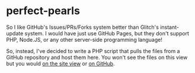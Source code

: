 # perfect-pearls

So I like GitHub's Issues/PRs/Forks system better than Glitch's instant-update system. I would have just use GitHub Pages, but they don't support PHP, Node.JS, or any other server-side programming language!

So, instead, I've decided to write a PHP script that pulls the files from a GitHub repository and host them here. You won't see the files on this view but you would [on the site view](https://perfect-pearls.glitch.me/) or [on GitHub](https://github.com/RedGuy12/perfect-pearls).
